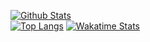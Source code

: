 [![Github Stats](https://github-readme-stats.vercel.app/api?username=itzTheMeow&show_icons=true&theme=slateorange&count_private=true&include_all_commits=true)](https://github.com/itzTheMeow)<br>
[![Top Langs](https://github-readme-stats.vercel.app/api/top-langs/?username=itzTheMeow&layout=compact&theme=slateorange)](https://github.com/itzTheMeow)
[![Wakatime Stats](https://github-readme-stats.vercel.app/api/wakatime?username=itzTheMeow&layout=compact)](https://github.com/itzTheMeow)
